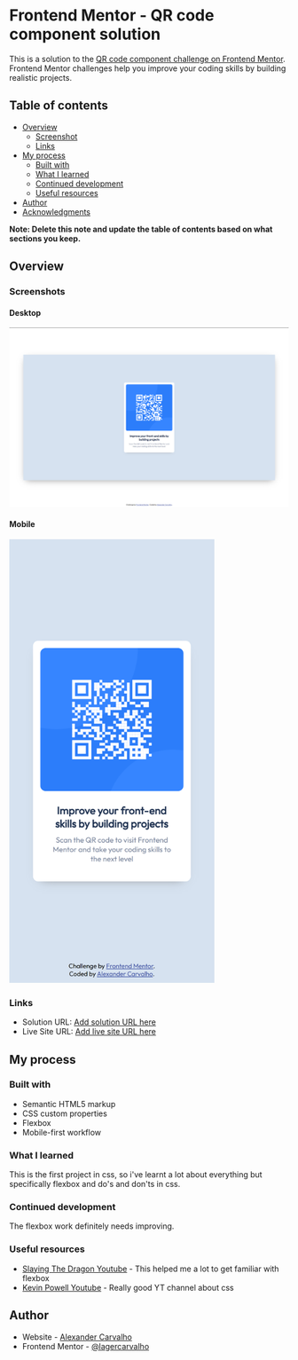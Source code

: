 # Frontend Mentor - QR code component solution

This is a solution to the [QR code component challenge on Frontend Mentor](https://www.frontendmentor.io/challenges/qr-code-component-iux_sIO_H). Frontend Mentor challenges help you improve your coding skills by building realistic projects. 

## Table of contents

- [Overview](#overview)
  - [Screenshot](#screenshot)
  - [Links](#links)
- [My process](#my-process)
  - [Built with](#built-with)
  - [What I learned](#what-i-learned)
  - [Continued development](#continued-development)
  - [Useful resources](#useful-resources)
- [Author](#author)
- [Acknowledgments](#acknowledgments)

**Note: Delete this note and update the table of contents based on what sections you keep.**

## Overview

### Screenshots

#### Desktop
<img src="images/desktop.png" alt="My desktop solution"/>

#### Mobile
<img src="images/mobile.png" alt="My desktop solution" height=800px/>


### Links

- Solution URL: [Add solution URL here](https://your-solution-url.com)
- Live Site URL: [Add live site URL here](https://your-live-site-url.com)

## My process

### Built with

- Semantic HTML5 markup
- CSS custom properties
- Flexbox
- Mobile-first workflow

### What I learned

This is the first project in css, so i've learnt a lot about everything but specifically flexbox and do's and don'ts in css.

### Continued development

The flexbox work definitely needs improving.

### Useful resources

- [Slaying The Dragon Youtube](https://www.youtube.com/watch?v=phWxA89Dy94) - This helped me a lot to get familiar with flexbox
- [Kevin Powell Youtube](https://www.youtube.com/watch?v=u044iM9xsWU) - Really good YT channel about css

## Author

- Website - [Alexander Carvalho](https://www.your-site.com)
- Frontend Mentor - [@lagercarvalho](https://www.frontendmentor.io/profile/lagercarvalho)

